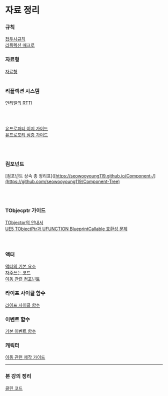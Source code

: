 # 자료 정리

### 규칙
[접두사규칙](https://github.com/seowooyoung119/UnrealCPP/blob/main/%EC%A0%91%EB%91%90%EC%82%AC%20%EA%B7%9C%EC%B9%99.md)<br>
[리플렉션 매크로](https://github.com/seowooyoung119/UnrealCPP/blob/main/%EB%A6%AC%ED%94%8C%EB%A0%89%EC%85%98%20%EB%A7%A4%ED%81%AC%EB%A1%9C.md)<br>

### 자료형
[자료형](https://github.com/seowooyoung119/UnrealCPP/blob/main/%EC%96%B8%EB%A6%AC%EC%96%BC%20%EC%97%94%EC%A7%84%20%EC%9E%90%EB%A3%8C%ED%98%95%20%EA%B0%80%EC%9D%B4%EB%93%9C.md)<br><br>

### 리플렉션 시스템
[언리얼의 RTTI](https://seowooyoung119.github.io/URTTI/)<br>

<br>
<br>

[유프로퍼티 이지 가이드](https://github.com/seowooyoung119/UnrealCPP/blob/main/UPROPERTY()%20%EC%9D%B4%EC%A7%80%20%EA%B0%80%EC%9D%B4%EB%93%9C.md) <br>
[유프로포티 심층 가이드](https://github.com/seowooyoung119/UnrealCPP/blob/main/%EC%96%B8%EB%A6%AC%EC%96%BC%20%EC%98%A4%EB%B8%8C%EC%A0%9D%ED%8A%B8%20%ED%81%B4%EB%9E%98%EC%8A%A4%20%EC%86%8D%EC%84%B1%20%EA%B4%80%EB%A6%AC:%20UPROPERTY()%EC%9D%98%20%EA%B8%B0%EB%8A%A5,%20%EB%9F%B0%ED%83%80%EC%9E%84%20%EC%8B%9C%EC%8A%A4%ED%85%9C%20%ED%86%B5%ED%95%A9%20%EB%B0%8F%20%EC%84%B1%EB%8A%A5%20%EC%98%81%ED%96%A5%20%EB%B6%84%EC%84%9D,.md) <br>

<br><br>

### 컴포넌트
[컴포넌트 상속 총 정리표]([https://seowooyoung119.github.io/Component-/](https://github.com/seowooyoung119/Component-Tree)<br>


<br><br>
### TObjecptr 가이드
[TObjectpr의 안내서 ](https://github.com/seowooyoung119/UnrealCPP/blob/main/ObjectPtr%20%EA%B0%80%EC%9D%B4%EB%93%9C.md)<br>
[UE5 TObjectPtr과 UFUNCTION BlueprintCallable 호환성 문제](https://github.com/seowooyoung119/UnrealCPP/blob/main/UE5%20TObjectPtr%EA%B3%BC%20UFUNCTION%20BlueprintCallable%20%ED%98%B8%ED%99%98%EC%84%B1%20%EB%AC%B8%EC%A0%9C.md)<br>

<br>

## 
### 액터
[액터의 기본 요소](https://github.com/seowooyoung119/UnrealCPP/blob/main/%EC%95%A1%ED%84%B0%EC%9D%98%20%EA%B8%B0%EB%B3%B8%20%EC%9A%94%EC%86%8C.md)<br>
[자주쓰는 코드](https://github.com/seowooyoung119/UnrealCPP/blob/main/%EC%9E%90%EC%A3%BC%EC%93%B0%EB%8A%94%20%EC%BD%94%EB%93%9C.md) <br>
[이동 관련 컴포넌트](https://github.com/seowooyoung119/UnrealCPP/blob/main/%EC%9D%B4%EB%8F%99%20%EA%B4%80%EB%A0%A8%20%EC%BB%B4%ED%8F%AC%EB%84%8C%ED%8A%B8.md) 

### 라이프 사이클 함수
[라이프 사이클 함수](https://github.com/seowooyoung119/UnrealCPP/blob/main/%EA%B8%B0%EB%B3%B8%EC%A0%81%EC%9D%B8%20%EB%9D%BC%EC%9D%B4%ED%94%8C%20%EC%82%AC%EC%9D%B4%ED%81%B4%20%ED%95%A8%EC%88%98.md)<br>

### 이벤트 함수
[기본 이벤트 함수](https://github.com/seowooyoung119/UnrealCPP/blob/main/%EA%B8%B0%EB%B3%B8%20%EC%9D%B4%EB%B2%A4%ED%8A%B8%20%ED%95%A8%EC%88%98.md) <br>

### 캐릭터
[이동 관련 제작 가이드](https://github.com/seowooyoung119/UnrealCPP/blob/main/%EC%BA%90%EB%A6%AD%ED%84%B0%20%EC%9D%B4%EB%8F%99%20%EC%A0%9C%EC%9E%91%20%EA%B0%80%EC%9D%B4%EB%93%9C.md)  <br>


---
### 본 강의 정리

[클린 코드](https://github.com/seowooyoung119/UnrealCPP/blob/main/%ED%81%B4%EB%A6%B0%20%EC%BD%94%EB%93%9C.md)
